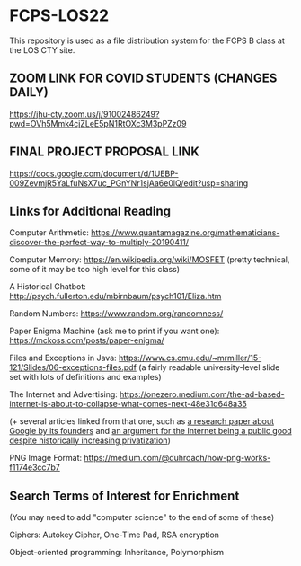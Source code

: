 # FCPS-LOS22
This repository is used as a file distribution system for the FCPS B class at the LOS CTY site.

## ZOOM LINK FOR COVID STUDENTS (CHANGES DAILY)
https://jhu-cty.zoom.us/j/91002486249?pwd=OVh5Mmk4cjZLeE5pN1RtOXc3M3pPZz09

## FINAL PROJECT PROPOSAL LINK
https://docs.google.com/document/d/1UEBP-009ZevmjR5YaLfuNsX7uc_PGnYNr1sjAa6e0lQ/edit?usp=sharing

## Links for Additional Reading
Computer Arithmetic:
https://www.quantamagazine.org/mathematicians-discover-the-perfect-way-to-multiply-20190411/

Computer Memory:
https://en.wikipedia.org/wiki/MOSFET (pretty technical, some of it may be too high level for this class)

A Historical Chatbot:
http://psych.fullerton.edu/mbirnbaum/psych101/Eliza.htm

Random Numbers:
https://www.random.org/randomness/

Paper Enigma Machine (ask me to print if you want one):
https://mckoss.com/posts/paper-enigma/

Files and Exceptions in Java:
https://www.cs.cmu.edu/~mrmiller/15-121/Slides/06-exceptions-files.pdf (a fairly readable university-level slide set with lots of definitions and examples)

The Internet and Advertising:
https://onezero.medium.com/the-ad-based-internet-is-about-to-collapse-what-comes-next-48e31d648a35

(+ several articles linked from that one, such as [a research paper about Google by its founders](http://infolab.stanford.edu/~backrub/google.html) and [an argument for the Internet being a public good despite historically increasing privatization](https://jacobin.com/2016/08/internet-public-dns-privatization-icann-netflix/))

PNG Image Format:
https://medium.com/@duhroach/how-png-works-f1174e3cc7b7


## Search Terms of Interest for Enrichment
(You may need to add "computer science" to the end of some of these)

Ciphers:
Autokey Cipher, One-Time Pad, RSA encryption

Object-oriented programming:
Inheritance, Polymorphism
